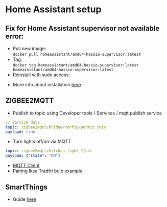 # Home Assistant setup

## Fix for Home Assistant supervisor not available error:

* Pull new image:  
`docker pull homeassistant/amd64-hassio-supervisor:latest`
* Tag:  
`docker tag homeassistant/amd64-hassio-supervisor:latest homeassistant/amd64-hassio-supervisor:latest`
* Reinstall with sudo access:  
- More info about installation [here](https://pimylifeup.com/ubuntu-home-assistant/)


## ZIGBEE2MQTT

* Publish to topic using Developer tools / Services / mqtt.publish service
```yaml
// service data
topic: zigbee2mqtt/bridge/config/permit_join
payload: true
```

* Turn lights off/on via MQTT
```yaml
topic: zigbee2mqtt/kitchen_light_1/set
payload: {"state": "ON"}
```

* [MQTT Client](https://github.com/thomasnordquist/MQTT-Explorer)
* [Pairing Ikea Tradfri bulb example](https://www.zigbee2mqtt.io/devices/LED1836G9.html)

## SmartThings

* Guide [here](https://www.home-assistant.io/integrations/smartthings/)

